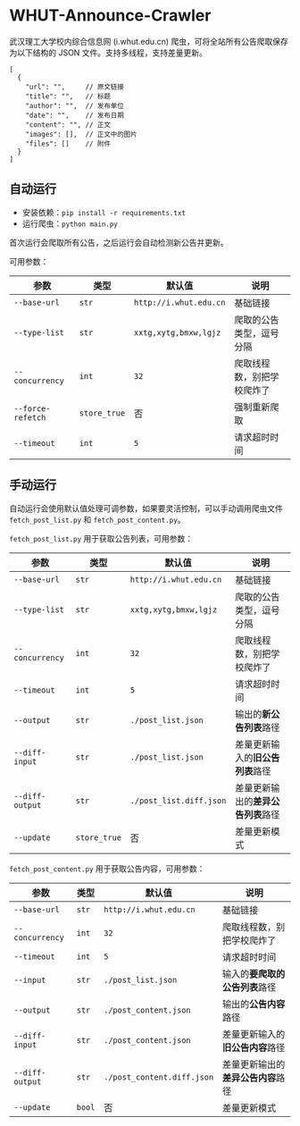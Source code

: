 # WHUT-Announce-Crawler

武汉理工大学校内综合信息网 (i.whut.edu.cn) 爬虫，可将全站所有公告爬取保存为以下结构的 JSON 文件。支持多线程，支持差量更新。

```json5
[
  {
    "url": "",     // 原文链接
    "title": "",   // 标题
    "author": "",  // 发布单位
    "date": "",    // 发布日期
    "content": "", // 正文
    "images": [],  // 正文中的图片
    "files": []    // 附件
  }
]
```

## 自动运行

- 安装依赖：`pip install -r requirements.txt`
- 运行爬虫：`python main.py`

首次运行会爬取所有公告，之后运行会自动检测新公告并更新。

可用参数：

| 参数              | 类型         | 默认值                 | 说明                       |
| ----------------- | ------------ | ---------------------- | -------------------------- |
| `--base-url`      | `str`        | `http://i.whut.edu.cn` | 基础链接                   |
| `--type-list`     | `str`        | `xxtg,xytg,bmxw,lgjz`  | 爬取的公告类型，逗号分隔   |
| `--concurrency`   | `int`        | `32`                   | 爬取线程数，别把学校爬炸了 |
| `--force-refetch` | `store_true` | 否                     | 强制重新爬取               |
| `--timeout`       | `int`        | `5`                    | 请求超时时间               |

## 手动运行

自动运行会使用默认值处理可调参数，如果要灵活控制，可以手动调用爬虫文件 `fetch_post_list.py` 和 `fetch_post_content.py`。

`fetch_post_list.py` 用于获取公告列表，可用参数：

| 参数            | 类型         | 默认值                  | 说明                               |
| --------------- | ------------ | ----------------------- | ---------------------------------- |
| `--base-url`    | `str`        | `http://i.whut.edu.cn`  | 基础链接                           |
| `--type-list`   | `str`        | `xxtg,xytg,bmxw,lgjz`   | 爬取的公告类型，逗号分隔           |
| `--concurrency` | `int`        | `32`                    | 爬取线程数，别把学校爬炸了         |
| `--timeout`     | `int`        | `5`                     | 请求超时时间                       |
| `--output`      | `str`        | `./post_list.json`      | 输出的**新公告列表**路径           |
| `--diff-input`  | `str`        | `./post_list.json`      | 差量更新输入的**旧公告列表**路径   |
| `--diff-output` | `str`        | `./post_list.diff.json` | 差量更新输出的**差异公告列表**路径 |
| `--update`      | `store_true` | 否                      | 差量更新模式                       |

`fetch_post_content.py` 用于获取公告内容，可用参数：

| 参数            | 类型   | 默认值                     | 说明                               |
| --------------- | ------ | -------------------------- | ---------------------------------- |
| `--base-url`    | `str`  | `http://i.whut.edu.cn`     | 基础链接                           |
| `--concurrency` | `int`  | `32`                       | 爬取线程数，别把学校爬炸了         |
| `--timeout`     | `int`  | `5`                        | 请求超时时间                       |
| `--input`       | `str`  | `./post_list.json`         | 输入的**要爬取的公告列表**路径     |
| `--output`      | `str`  | `./post_content.json`      | 输出的**公告内容**路径             |
| `--diff-input`  | `str`  | `./post_content.json`      | 差量更新输入的**旧公告内容**路径   |
| `--diff-output` | `str`  | `./post_content.diff.json` | 差量更新输出的**差异公告内容**路径 |
| `--update`      | `bool` | 否                         | 差量更新模式                       |